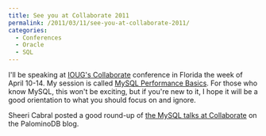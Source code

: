 ```yaml
---
title: See you at Collaborate 2011
permalink: /2011/03/11/see-you-at-collaborate-2011/
categories:
  - Conferences
  - Oracle
  - SQL
---
```

I'll be speaking at [IOUG's Collaborate][1] conference in Florida the week of April 10-14. My session is called [MySQL Performance Basics][2]. For those who know MySQL, this won't be exciting, but if you're new to it, I hope it will be a good orientation to what you should focus on and ignore.

Sheeri Cabral posted a good round-up of [the MySQL talks at Collaborate][3] on the PalominoDB blog.

 [1]: http://www.collaborate11.org/
 [2]: http://coll11.mapyourshow.com/3_0/sessions/sessiondetails.cfm?ScheduledSessionID=2100
 [3]: http://palominodb.com/blog/2011/03/09/mysql-beginners-guide-collaborate
